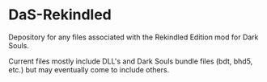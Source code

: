 # DaS-Rekindled
Depository for any files associated with the Rekindled Edition mod for Dark Souls.

Current files mostly include DLL's and Dark Souls bundle files (bdt, bhd5, etc.)
but may eventually come to include others.

